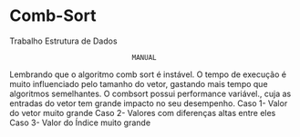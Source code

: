 # Comb-Sort
Trabalho Estrutura de Dados
                                  
                                  
                                  MANUAL


Lembrando que o algoritmo comb sort é instável. O tempo de execução é muito influenciado pelo tamanho do vetor, gastando mais tempo que algoritmos semelhantes. O combsort possui performance variável., cuja as entradas do vetor tem grande impacto no seu desempenho.
Caso 1- Valor do vetor muito grande
Caso 2- Valores com diferenças altas entre eles
Caso 3- Valor do Índice muito grande
